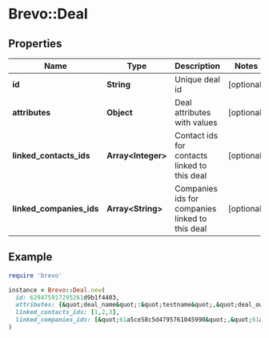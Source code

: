 # Brevo::Deal

## Properties

| Name | Type | Description | Notes |
| ---- | ---- | ----------- | ----- |
| **id** | **String** | Unique deal id | [optional] |
| **attributes** | **Object** | Deal attributes with values | [optional] |
| **linked_contacts_ids** | **Array&lt;Integer&gt;** | Contact ids for contacts linked to this deal | [optional] |
| **linked_companies_ids** | **Array&lt;String&gt;** | Companies ids for companies linked to this deal | [optional] |

## Example

```ruby
require 'brevo'

instance = Brevo::Deal.new(
  id: 629475917295261d9b1f4403,
  attributes: {&quot;deal_name&quot;:&quot;testname&quot;,&quot;deal_owner&quot;:&quot;6093d2425a9b436e9519d034&quot;,&quot;amount&quot;:12,&quot;pipeline&quot;:&quot;6093d296ad1e9c5cf2140a58&quot;,&quot;deal_stage&quot;:&quot;9e577ff7-8e42-4ab3-be26-2b5e01b42518&quot;,&quot;stage_updated_at&quot;:&quot;2022-05-30T07:42:05.671Z&quot;,&quot;created_at&quot;:&quot;2022-05-30T07:42:05.671Z&quot;,&quot;number_of_contacts&quot;:1,&quot;last_updated_date&quot;:&quot;2022-06-06T08:38:36.761Z&quot;,&quot;last_activity_date&quot;:&quot;2022-06-06T08:38:36.000Z&quot;,&quot;next_activity_date&quot;:null,&quot;number_of_activities&quot;:0},
  linked_contacts_ids: [1,2,3],
  linked_companies_ids: [&quot;61a5ce58c5d4795761045990&quot;,&quot;61a5ce58c5d4795761045991&quot;,&quot;61a5ce58c5d4795761045992&quot;]
)
```

